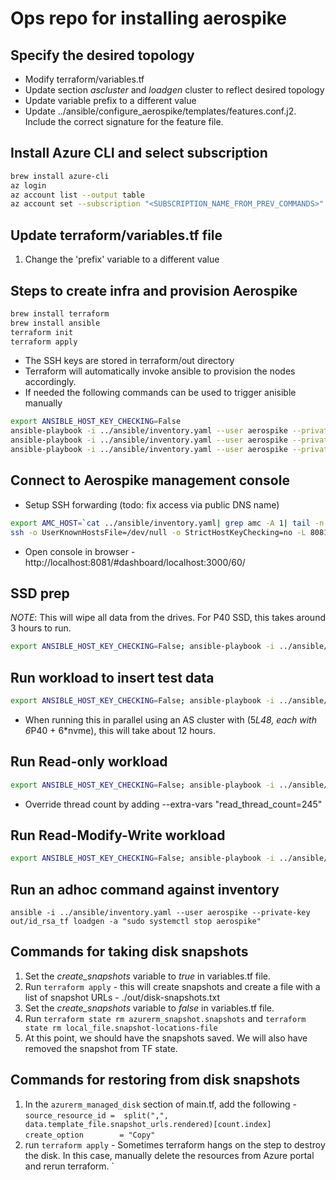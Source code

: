 # Ops repo for installing aerospike

## Specify the desired topology
- Modify terraform/variables.tf
- Update section *ascluster* and *loadgen* cluster to reflect desired topology
- Update variable prefix to a different value
- Update ../ansible/configure_aerospike/templates/features.conf.j2. Include the correct signature for the feature file.

## Install Azure CLI and select subscription
```sh
brew install azure-cli
az login
az account list --output table
az account set --subscription "<SUBSCRIPTION_NAME_FROM_PREV_COMMANDS>"
```

## Update terraform/variables.tf file
1. Change the 'prefix' variable to a different value
## Steps to create infra and provision Aerospike
```sh
brew install terraform
brew install ansible
terraform init
terraform apply
```
- The SSH keys are stored in terraform/out directory
- Terraform will automatically invoke ansible to provision the nodes accordingly.
- If needed the following commands can be used to trigger anisible manually
```sh
export ANSIBLE_HOST_KEY_CHECKING=False
ansible-playbook -i ../ansible/inventory.yaml --user aerospike --private-key out/id_rsa_tf ../ansible/aerospike.yaml
ansible-playbook -i ../ansible/inventory.yaml --user aerospike --private-key out/id_rsa_tf ../ansible/amc.yaml
ansible-playbook -i ../ansible/inventory.yaml --user aerospike --private-key out/id_rsa_tf ../ansible/loadgen.yaml
```

## Connect to Aerospike management console
- Setup SSH forwarding (todo: fix access via public DNS name)
```sh
export AMC_HOST=`cat ../ansible/inventory.yaml| grep amc -A 1| tail -n 1`
ssh -o UserKnownHostsFile=/dev/null -o StrictHostKeyChecking=no -L 8081:localhost:8081 aerospike@$AMC_HOST
```
- Open console in browser - http://localhost:8081/#dashboard/localhost:3000/60/

## SSD prep
*NOTE*: This will wipe all data from the drives. For P40 SSD, this takes around 3 hours to run.
```sh
export ANSIBLE_HOST_KEY_CHECKING=False; ansible-playbook -i ../ansible/inventory.yaml --user aerospike --private-key out/id_rsa_tf ../ansible/ssd-prep.yaml
```

## Run workload to insert test data
```sh
export ANSIBLE_HOST_KEY_CHECKING=False; ansible-playbook -i ../ansible/inventory.yaml --user aerospike --private-key out/id_rsa_tf ../ansible/loadgen-insert.yaml
```
- When running this in parallel using an AS cluster with (5*L48, each with 6*P40 + 6*nvme), this will take about 12 hours.

## Run Read-only workload
```sh
export ANSIBLE_HOST_KEY_CHECKING=False; ansible-playbook -i ../ansible/inventory.yaml --user aerospike --private-key out/id_rsa_tf ../ansible/loadgen-read.yaml
```
- Override thread count by adding --extra-vars "read_thread_count=245"

## Run Read-Modify-Write workload
```sh
export ANSIBLE_HOST_KEY_CHECKING=False; ansible-playbook -i ../ansible/inventory.yaml --user aerospike --private-key out/id_rsa_tf ../ansible/loadgen-rmw.yaml
```

## Run an adhoc command against inventory
```shell script
ansible -i ../ansible/inventory.yaml --user aerospike --private-key out/id_rsa_tf loadgen -a "sudo systemctl stop aerospike"
```

## Commands for taking disk snapshots

1. Set the *create_snapshots* variable to *true* in variables.tf file. 
2. Run `terraform apply` - this will create snapshots and create a file with a list of snapshot URLs - ./out/disk-snapshots.txt
3. Set the *create_snapshots* variable to *false* in variables.tf file. 
4. Run `terraform state rm azurerm_snapshot.snapshots` and `terraform state rm local_file.snapshot-locations-file`
5. At this point, we should have the snapshots saved. We will also have removed the snapshot from TF state.

## Commands for restoring from disk snapshots
1.   In the `azurerm_managed_disk` section of main.tf, add the following - 
        `source_resource_id =  split(",", data.template_file.snapshot_urls.rendered)[count.index]`
        `create_option        = "Copy"`
2.  run `terraform apply` - Sometimes terraform hangs on the step to destroy the disk. In this case, manually delete the resources from Azure portal and rerun terraform.
`